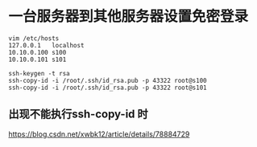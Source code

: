 # 一台服务器到其他服务器设置免密登录
```
vim /etc/hosts
127.0.0.1   localhost
10.10.0.100 s100
10.10.0.101 s101

ssh-keygen -t rsa
ssh-copy-id -i /root/.ssh/id_rsa.pub -p 43322 root@s100
ssh-copy-id -i /root/.ssh/id_rsa.pub -p 43322 root@s101
```

## 出现不能执行ssh-copy-id 时
https://blog.csdn.net/xwbk12/article/details/78884729

